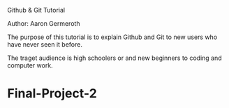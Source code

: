 Github & Git Tutorial 

Author: Aaron Germeroth

The purpose of this tutorial is to explain Github and Git to new users who have never seen it before.

The traget audience is high schoolers or and new beginners to coding and computer work.



# Final-Project-2
